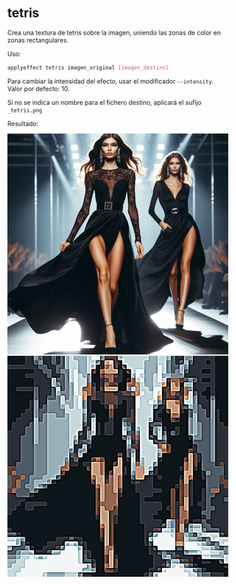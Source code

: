 # tetris

Crea una textura de tetris sobre la imagen, uniendo las zonas de color en zonas rectangulares.

Uso:

``` sh
applyeffect tetris imagen_original [imagen_destino]
```

Para cambiar la intensidad del efecto, usar el modificador `--intensity`. Valor por defecto: 10.

Si no se indica un nombre para el fichero destino, aplicará el sufijo `_tetris.png`

Resultado:

![imagen original](../../images/image.jpg)
![tetris](../../images/image_tetris.png)

